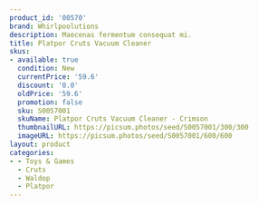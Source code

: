 ```yaml
---
product_id: '00570'
brand: Whirlpoolutions
description: Maecenas fermentum consequat mi.
title: Platpor Cruts Vacuum Cleaner
skus:
- available: true
  condition: New
  currentPrice: '59.6'
  discount: '0.0'
  oldPrice: '59.6'
  promotion: false
  sku: S0057001
  skuName: Platpor Cruts Vacuum Cleaner - Crimson
  thumbnailURL: https://picsum.photos/seed/S0057001/300/300
  imageURL: https://picsum.photos/seed/S0057001/600/600
layout: product
categories:
- - Toys & Games
  - Cruts
  - Waldop
  - Platpor
---
```

